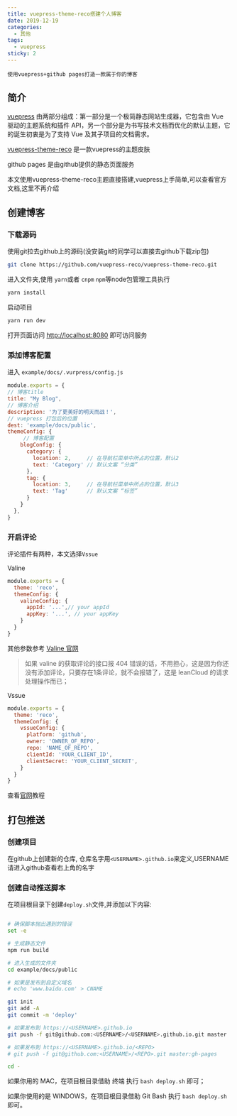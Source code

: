 ```yaml
---
title: vuepress-theme-reco搭建个人博客
date: 2019-12-19
categories:
  - 其他
tags:
  - vuepress
sticky: 2
---
```


``` tip
使用vuepress+github pages打造一款属于你的博客
```
<!-- more -->
## 简介


[vuepress](https://vuepress.vuejs.org/zh/) 由两部分组成：第一部分是一个极简静态网站生成器，它包含由 Vue 驱动的主题系统和插件 API，另一个部分是为书写技术文档而优化的默认主题，它的诞生初衷是为了支持 Vue 及其子项目的文档需求。

[vuepress-theme-reco](https://vuepress-theme-reco.recoluan.com) 是一款vuepress的主题皮肤

github pages 是由github提供的静态页面服务

本文使用vuepress-theme-reco主题直接搭建,vuepress上手简单,可以查看官方文档,这里不再介绍


## 创建博客
### 下载源码

使用git拉去github上的源码(没安装git的同学可以直接去github下载zip包)
```bash
git clone https://github.com/vuepress-reco/vuepress-theme-reco.git
```

进入文件夹,使用 `yarn`或者 `cnpm` `npm`等node包管理工具执行
```bash
yarn install
```

启动项目
```bash
yarn run dev
```

打开页面访问 [http://localhost:8080](http://localhost:8080) 即可访问服务

### 添加博客配置
进入 `example/docs/.vurpress/config.js`

```js
module.exports = {
// 博客title
title: "My Blog",
// 博客介绍
description: '为了更美好的明天而战！',
// vuepress 打包后的位置
dest: 'example/docs/public',
themeConfig: {
     // 博客配置
    blogConfig: {
      category: {
        location: 2,     // 在导航栏菜单中所占的位置，默认2
        text: 'Category' // 默认文案 “分类”
      },
      tag: {
        location: 3,     // 在导航栏菜单中所占的位置，默认3
        text: 'Tag'      // 默认文案 “标签”
      }
    }
  },
}

```


### 开启评论

评论插件有两种，本文选择`Vssue`


Valine

```js
module.exports = {
  theme: 'reco',
  themeConfig: {
    valineConfig: {
      appId: '...',// your appId
      appKey: '...', // your appKey
    }
  }  
}

```
其他参数参考 [Valine 官网](https://valine.js.org/configuration.html)

> 如果 valine 的获取评论的接口报 404 错误的话，不用担心，这是因为你还没有添加评论，只要存在1条评论，就不会报错了，这是 leanCloud 的请求处理操作而已；


Vssue

```js
module.exports = {
  theme: 'reco',
  themeConfig: {
    vssueConfig: {
      platform: 'github',
      owner: 'OWNER_OF_REPO',
      repo: 'NAME_OF_REPO',
      clientId: 'YOUR_CLIENT_ID',
      clientSecret: 'YOUR_CLIENT_SECRET',
    }
  }  
}
```

查看[官网](https://vssue.js.org/zh/guide/github.html#%E5%88%9B%E5%BB%BA%E4%B8%80%E4%B8%AA%E6%96%B0%E7%9A%84-oauth-app)教程


## 打包推送

### 创建项目
在github上创建新的仓库, 仓库名字用`<USERNAME>.github.io`来定义,USERNAME请进入github查看右上角的名字

### 创建自动推送脚本
在项目根目录下创建`deploy.sh`文件,并添加以下内容:

```sh

# 确保脚本抛出遇到的错误
set -e

# 生成静态文件
npm run build

# 进入生成的文件夹
cd example/docs/public

# 如果是发布到自定义域名
# echo 'www.baidu.com' > CNAME

git init
git add -A
git commit -m 'deploy'

# 如果发布到 https://<USERNAME>.github.io
git push -f git@github.com:<USERNAME>/<USERNAME>.github.io.git master

# 如果发布到 https://<USERNAME>.github.io/<REPO>
# git push -f git@github.com:<USERNAME>/<REPO>.git master:gh-pages

cd -


```

如果你用的 MAC，在项目根目录借助 终端 执行 `bash deploy.sh` 即可；

如果你使用的是 WINDOWS，在项目根目录借助 Git Bash 执行 `bash deploy.sh `即可。










